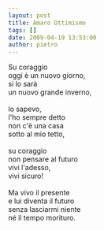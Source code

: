 ```yaml
---
layout: post
title: Amaro Ottimismo
tags: []
date: 2009-04-19 13:53:00
author: pietro
---
```

Su coraggio<br/>oggi è un nuovo giorno,<br/>si lo sarà<br/>un nuovo grande inverno,<br/><br/>lo sapevo,<br/>l'ho sempre detto<br/>non c'è una casa<br/>sotto al mio tetto,<br/><br/>su coraggio<br/>non pensare al futuro<br/>vivi l'adesso,<br/>vivi sicuro!<br/><br/>Ma vivo il presente<br/>e lui diventa il futuro<br/>senza lasciarmi niente<br/>né il tempo morituro.
